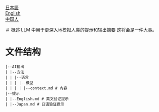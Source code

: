 [日本語](https://github.com/Yukkurisiteikitai/Roleplay-human/blob/main/docs/README-JP.md)  
[English](https://github.com/Yukkurisiteikitai/Roleplay-human/blob/main/docs/README-EN.md)  
[中国人](https://github.com/Yukkurisiteikitai/Roleplay-human/blob/main/docs/README-zh-CHN.md)  

＃ 概述
LLM 中用于更深入地模拟人类的提示和输出摘要
这将会是一件大事。


# 文件结构
```
|--AI输出
| |--方法
| | |--语言
| | | |--模型
| | | | |--context.md # 内容
|--提示
| |--English.md # 英文验证提示
| |--Japan.md # 日语验证提示